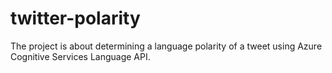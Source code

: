 # twitter-polarity
The project is about determining a language polarity of a tweet using Azure Cognitive Services Language API.
